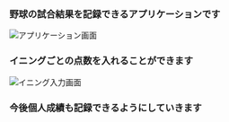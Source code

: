 ### 野球の試合結果を記録できるアプリケーションです
![アプリケーション画面](https://github.com/user-attachments/assets/cc6fce50-bae5-44f5-ab49-7a0c2528a07b)


### イニングごとの点数を入れることができます
![イニング入力画面](https://github.com/user-attachments/assets/b09418d2-1089-4232-ba60-b1a38993c48e)

### 今後個人成績も記録できるようにしていきます